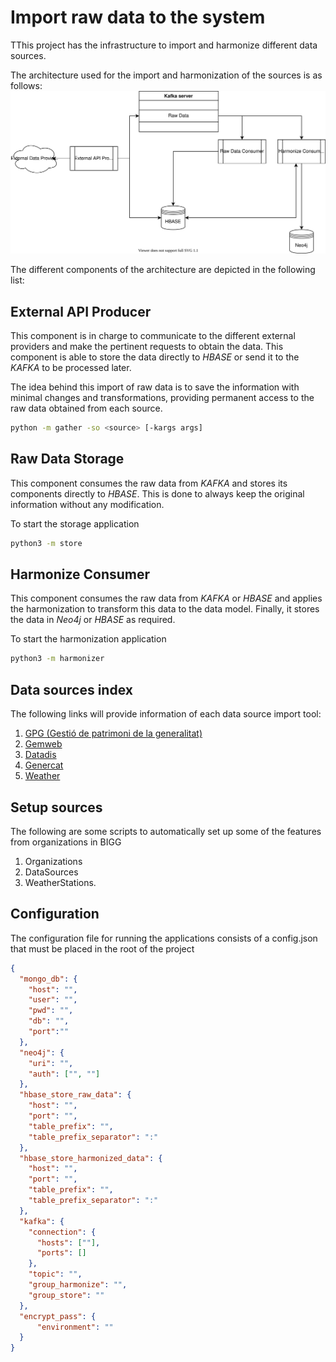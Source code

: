 # Import raw data to the system

TThis project has the infrastructure to import and harmonize different data sources.

The architecture used for the import and harmonization of the sources is as follows:
<img src="docs/schema_diagram.svg"/>

The different components of the architecture are depicted in the following list:

## External API Producer

This component is in charge to communicate to the different external providers and make the pertinent requests to obtain the data. This component is able to store the data directly to *HBASE* or send it to the *KAFKA* to be processed later. 

The idea behind this import of raw data is to save the information with minimal changes and transformations, providing
permanent access to the raw data obtained from each source.

```bash
python -m gather -so <source> [-kargs args]
```

## Raw Data Storage

This component consumes the raw data from *KAFKA* and stores its components directly to *HBASE*. 
This is done to always keep the original information without any modification.

To start the storage application
```bash
python3 -m store
```

## Harmonize Consumer
This component consumes the raw data from *KAFKA* or *HBASE* and applies the harmonization to transform this data to the data model. 
Finally, it stores the data in *Neo4j* or *HBASE* as required.

To start the harmonization application
```bash
python3 -m harmonizer
```

## Data sources index

The following links will provide information of each data source import tool:

1. [GPG (Gestió de patrimoni de la generalitat)](sources/GPG/README.md)
2. [Gemweb](sources/Gemweb/README.md)
3. [Datadis](sources/Datadis/README.md)
4. [Genercat](sources/genercat/README.md)
5. [Weather](sources/Weather/README.md)


## Setup sources
The following are some scripts to automatically set up some of the features from organizations in BIGG
1. Organizations
2. DataSources
3. WeatherStations.

[//]: # (5. [IXON]&#40;Ixon/README.md&#41;)
[//]: # (6. [Certificats d’eficiència energètica d’edificis]&#40;DadesObertes/CEEE/README.md&#41;)


## Configuration

The configuration file for running the applications consists of a config.json that must be placed in the root of the project

```json
{
  "mongo_db": {
    "host": "",
    "user": "",
    "pwd": "",
    "db": "",
    "port":""
  },
  "neo4j": {
    "uri": "",
    "auth": ["", ""]
  },
  "hbase_store_raw_data": {
    "host": "",
    "port": "",
    "table_prefix": "",
    "table_prefix_separator": ":"
  },
  "hbase_store_harmonized_data": {
    "host": "",
    "port": "",
    "table_prefix": "",
    "table_prefix_separator": ":"
  },
  "kafka": {
    "connection": {
      "hosts": [""],
      "ports": []
    },
    "topic": "",
    "group_harmonize": "",
    "group_store": ""
  },
  "encrypt_pass": {
      "environment": ""
  }
}
```

